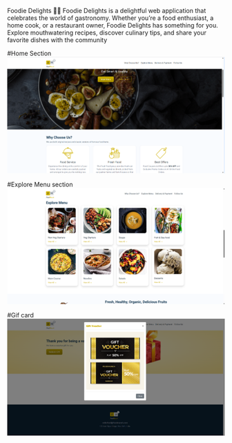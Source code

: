 Foodie Delights 🍔🍰
Foodie Delights is a delightful web application that celebrates the world of gastronomy. Whether you’re a food enthusiast, a home cook, or a restaurant owner, Foodie Delights has something for you. Explore mouthwatering recipes, discover culinary tips, and share your favorite dishes with the community

#Home Section
![image alt](https://github.com/Akshay-akshy/FoodMunch-web/blob/8bc33be7f4a725d3261eb6860e176efd96f1a83d/template1%20.png?raw=true)

#Explore Menu section
![image alt](https://github.com/Akshay-akshy/FoodMunch-web/blob/a4b92fcac082b6b83e7ede86024f5a5b875d65fb/template%202.png?raw=true)

#Gif card 
![image alt](https://github.com/Akshay-akshy/FoodMunch-web/blob/28e0c6e1795c6d23c913efd92a7a5228761fbe6e/template%203.png?raw=true)
